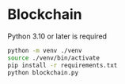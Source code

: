 # Blockchain

Python 3.10 or later is required

```bash
python -m venv ./venv
source ./venv/bin/activate
pip install -r requirements.txt
python blockchain.py
```
